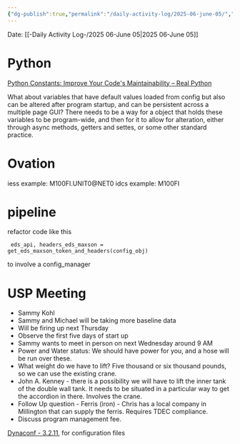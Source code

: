 ```yaml
---
{"dg-publish":true,"permalink":"/daily-activity-log/2025-06-june-05/","noteIcon":"","created":"2025-06-05T09:30:06.229-05:00"}
---
```


Date: [[-Daily Activity Log-/2025 06-June 05\|2025 06-June 05]]

# Python
[Python Constants: Improve Your Code's Maintainability – Real Python](https://realpython.com/python-constants/#handling-your-constants-in-a-real-world-project)

What about variables that have default values loaded from config but also can be altered after program startup, and can be persistent across a multiple page GUI? There needs to be a way for a object that holds these variables to be program-wide, and then for it to allow for alteration, either through async methods, getters and settes, or some other standard practice. 

# Ovation
iess example: M100FI.UNIT0@NET0
idcs example: M100FI

# pipeline
 refactor code like this 
```
 eds_api, headers_eds_maxson = get_eds_maxson_token_and_headers(config_obj)
```

to involve a config_manager

# USP Meeting
- Sammy Kohl
- Sammy and Michael will be taking more baseline data
- Will be firing up next Thursday
- Observe the first five days of start up
- Sammy wants to meet in person on next Wednesday around 9 AM
- Power and Water status: We should have power for you, and a hose will be run over these.
- What weight do we have to lift? Five thousand or six thousand pounds, so we can use the existing crane.
- John A. Kenney - there is a possibility we will have to lift the inner tank of the double wall tank. It needs to be situated in a particular way to get the accordion in there. Involves the crane.
- Follow Up question - Ferris (iron) - Chris has a local company in Millington that can supply the ferris. Requires TDEC compliance.
- Discuss program management fee.


[Dynaconf - 3.2.11](https://www.dynaconf.com/#install-from-pypi), for configuration files